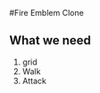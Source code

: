 ﻿#Fire Emblem Clone

## What we need 

<ol>
  <li>grid</li>
  <li>Walk</li>
  <li>Attack</li>
</ol>


